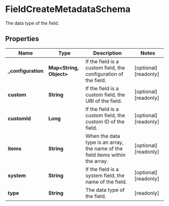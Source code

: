 

# FieldCreateMetadataSchema

The data type of the field.

## Properties

| Name | Type | Description | Notes |
|------------ | ------------- | ------------- | -------------|
|**_configuration** | **Map&lt;String, Object&gt;** | If the field is a custom field, the configuration of the field. |  [optional] [readonly] |
|**custom** | **String** | If the field is a custom field, the URI of the field. |  [optional] [readonly] |
|**customId** | **Long** | If the field is a custom field, the custom ID of the field. |  [optional] [readonly] |
|**items** | **String** | When the data type is an array, the name of the field items within the array. |  [optional] [readonly] |
|**system** | **String** | If the field is a system field, the name of the field. |  [optional] [readonly] |
|**type** | **String** | The data type of the field. |  [readonly] |



